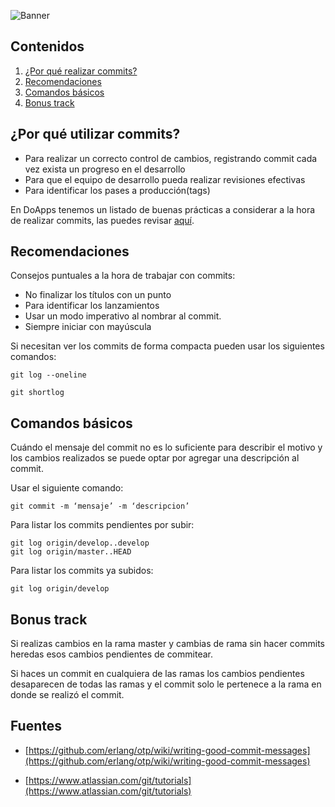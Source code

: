 ![Banner](http://www.devopstechlab.com/wp-content/uploads/2018/01/git-banner-1-1500x430.jpg)

## Contenidos

1.  <a  href="#introduction">¿Por qué realizar commits?</a>
2.  <a  href="#tips">Recomendaciones</a>
3.  <a  href="#basic-commands">Comandos básicos</a>
4.  <a  href="#bonus-track">Bonus track</a>

  
<a  name="introduction" />

## ¿Por qué utilizar commits?

- Para realizar un correcto control de cambios, registrando commit cada vez exista un progreso en el desarrollo
- Para que el equipo de desarrollo pueda realizar revisiones efectivas
- Para identificar los pases a producción(tags)

En DoApps tenemos un listado de buenas prácticas a considerar a la hora de realizar commits, las puedes revisar [aquí](https://github.com/doapps/git/wiki/Commits).
  
<a  name="tips" />

## Recomendaciones

Consejos puntuales a la hora de trabajar con commits:

- No finalizar los títulos con un punto
- Para identificar los lanzamientos
- Usar un modo imperativo al nombrar al commit.
- Siempre iniciar con mayúscula

Si necesitan ver los commits de forma compacta pueden usar los siguientes comandos:

```
git log --oneline
```

```
git shortlog
```

<a  name="basic-commands" />

## Comandos básicos
Cuándo el mensaje del commit no es lo suficiente para describir el motivo y los cambios realizados se puede optar por agregar una descripción al commit.

Usar el siguiente comando:

```
git commit -m ‘mensaje’ -m ‘descripcion’
```

Para listar los commits pendientes por subir:

```
git log origin/develop..develop
git log origin/master..HEAD
```

Para listar los commits ya subidos:

```
git log origin/develop
```

<a  name="bonus-track" />

## Bonus track

Si realizas cambios en la rama master y cambias de rama sin hacer commits heredas esos cambios pendientes de commitear.

Si haces un commit en cualquiera de las ramas los cambios pendientes desaparecen de todas las ramas y el commit solo le pertenece a la rama en donde se realizó el commit.
  
## Fuentes

 - [https://github.com/erlang/otp/wiki/writing-good-commit-messages](https://github.com/erlang/otp/wiki/writing-good-commit-messages)

- [https://www.atlassian.com/git/tutorials](https://www.atlassian.com/git/tutorials)

 